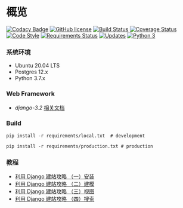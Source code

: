 # 概览

[![Codacy Badge](https://api.codacy.com/project/badge/Grade/b064a3b506994e0198075f31d90d9637)](https://app.codacy.com/app/edison7500/dugong?utm_source=github.com&utm_medium=referral&utm_content=edison7500/dugong&utm_campaign=Badge_Grade_Dashboard)
[![GitHub license](https://img.shields.io/github/license/edison7500/dugong.svg)](https://github.com/edison7500/dugong/blob/master/LICENSE)
[![Build Status](https://travis-ci.org/edison7500/dugong.svg?branch=master)](https://travis-ci.org/edison7500/dugong)
[![Coverage Status](https://coveralls.io/repos/github/edison7500/dugong/badge.svg?branch=master)](https://coveralls.io/github/edison7500/dugong?branch=master)
[![Code Style](https://img.shields.io/badge/code%20style-black-000000.svg)](https://github.com/psf/black)
[![Requirements Status](https://requires.io/github/edison7500/dugong/requirements.svg?branch=master)](https://requires.io/github/edison7500/dugong/requirements/?branch=master)
[![Updates](https://pyup.io/repos/github/edison7500/dugong/shield.svg)](https://pyup.io/repos/github/edison7500/dugong/)
[![Python 3](https://pyup.io/repos/github/edison7500/dugong/python-3-shield.svg)](https://pyup.io/repos/github/edison7500/dugong/)

### 系统环境

* Ubuntu 20.04 LTS
* Postgres 12.x
* Python 3.7.x

### Web Framework

* *django-3.2* [相关文档](https://docs.djangoproject.com/en/3.2/)

### Build

```
pip install -r requirements/local.txt  # development

pip install -r requirements/production.txt # production
```

### 教程

* [利用 Django 建站攻略 （一）安装](https://jiaxin.im/blog/li-yong-django-jian-zhan-gong/)
* [利用 Django 建站攻略 （二）建模](https://jiaxin.im/blog/li-yong-django-jian-zhan-gon-1/)
* [利用 Django 建站攻略 （三）视图](https://jiaxin.im/blog/li-yong-django-jian-zhan-gon-2/)
* [利用 Django 建站攻略 （四）搜索](https://jiaxin.im/blog/li-yong-django-jian-zhan-gon-3/)
